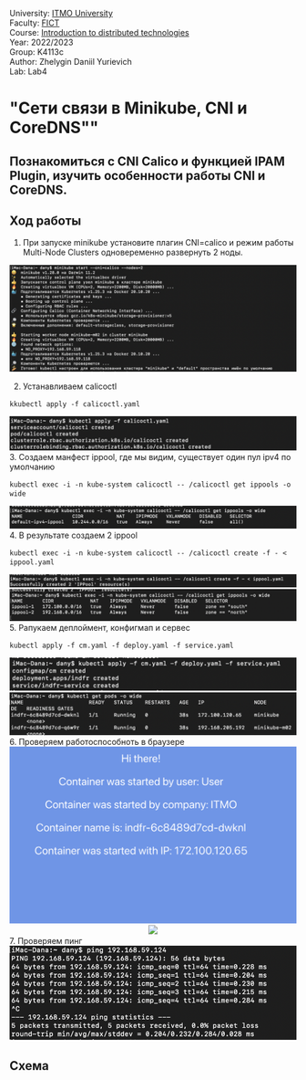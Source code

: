 University: [ITMO University](https://itmo.ru/ru/)  
Faculty: [FICT](https://fict.itmo.ru)  
Course: [Introduction to distributed technologies](https://github.com/itmo-ict-faculty/introduction-to-distributed-technologies)  
Year: 2022/2023  
Group: K4113c    
Author: Zhelygin Daniil Yurievich                                                                               
Lab: Lab4  


# "Сети связи в Minikube, CNI и CoreDNS""
## Познакомиться с CNI Calico и функцией IPAM Plugin, изучить особенности работы CNI и CoreDNS.
## Ход работы 
1. При запуске minikube установите плагин CNI=calico и режим работы Multi-Node Clusters одновеременно развернуть 2 ноды.

<div align = "center"><img src="https://github.com/Zepeler/Zepeler/blob/main/Lr4/img/%D0%A1%D0%BD%D0%B8%D0%BC%D0%BE%D0%BA%20%D1%8D%D0%BA%D1%80%D0%B0%D0%BD%D0%B0%202022-11-24%20%D0%B2%2021.25.52.png" ></div>

2. Устанавливаем calicoctl 
```
kkubectl apply -f calicoctl.yaml  
```
<div align = "center"><img src="https://github.com/Zepeler/Zepeler/blob/main/Lr4/img/%D0%A1%D0%BD%D0%B8%D0%BC%D0%BE%D0%BA%20%D1%8D%D0%BA%D1%80%D0%B0%D0%BD%D0%B0%202022-11-26%20%D0%B2%2018.02.27.png" ></div>
3. Создаем манфест ippool, где мы видим, существует один пул ipv4 по умолчанию

```
kubectl exec -i -n kube-system calicoctl -- /calicoctl get ippools -o wide 
```

<div align = "center"><img src="https://github.com/Zepeler/Zepeler/blob/main/Lr4/img/%D0%A1%D0%BD%D0%B8%D0%BC%D0%BE%D0%BA%20%D1%8D%D0%BA%D1%80%D0%B0%D0%BD%D0%B0%202022-11-26%20%D0%B2%2018.02.18.png" ></div>
4. В результате создаем 2 ippool

```
kubectl exec -i -n kube-system calicoctl -- /calicoctl create -f - < ippool.yaml 
```  

<div align = "center"><img src="https://github.com/Zepeler/Zepeler/blob/main/Lr4/img/%D0%A1%D0%BD%D0%B8%D0%BC%D0%BE%D0%BA%20%D1%8D%D0%BA%D1%80%D0%B0%D0%BD%D0%B0%202022-11-26%20%D0%B2%2018.02.04.png" ></div>

<div align = "center"><img src="https://github.com/Zepeler/Zepeler/blob/main/Lr4/img/%D0%A1%D0%BD%D0%B8%D0%BC%D0%BE%D0%BA%20%D1%8D%D0%BA%D1%80%D0%B0%D0%BD%D0%B0%202022-11-26%20%D0%B2%2018.01.26.png" ></div>
5. Pапукаем деплоймент, конфигмап и сервес 

```
kubectl apply -f cm.yaml -f deploy.yaml -f service.yaml
```   

<div align = "center"><img src="https://github.com/Zepeler/Zepeler/blob/main/Lr4/img/%D0%A1%D0%BD%D0%B8%D0%BC%D0%BE%D0%BA%20%D1%8D%D0%BA%D1%80%D0%B0%D0%BD%D0%B0%202022-11-26%20%D0%B2%2018.00.51.png" ></div>
<div align = "center"><img src="https://github.com/Zepeler/Zepeler/blob/main/Lr4/img/%D0%A1%D0%BD%D0%B8%D0%BC%D0%BE%D0%BA%20%D1%8D%D0%BA%D1%80%D0%B0%D0%BD%D0%B0%202022-11-26%20%D0%B2%2018.00.27.png" ></div>
6. Проверяем работоспособноть в браузере 
<div align = "center"><img src="https://github.com/Zepeler/Zepeler/blob/main/Lr4/img/%D0%A1%D0%BD%D0%B8%D0%BC%D0%BE%D0%BA%20%D1%8D%D0%BA%D1%80%D0%B0%D0%BD%D0%B0%202022-11-26%20%D0%B2%2017.45.29.png" ></div>
<div align = "center"><img src="hhttps://github.com/Zepeler/Zepeler/blob/main/Lr4/img/%D0%A1%D0%BD%D0%B8%D0%BC%D0%BE%D0%BA%20%D1%8D%D0%BA%D1%80%D0%B0%D0%BD%D0%B0%202022-11-26%20%D0%B2%2017.43.39.png" ></div>
7. Проверяем пинг


<div align = "center"><img src="https://github.com/Zepeler/Zepeler/blob/main/Lr4/img/%D0%A1%D0%BD%D0%B8%D0%BC%D0%BE%D0%BA%20%D1%8D%D0%BA%D1%80%D0%B0%D0%BD%D0%B0%202022-11-26%20%D0%B2%2017.59.36.png" ></div>

## Схема 
<div align = "https://github.com/Zepeler/Zepeler/blob/main/Lr4/img/%D0%A1%D0%BD%D0%B8%D0%BC%D0%BE%D0%BA%20%D1%8D%D0%BA%D1%80%D0%B0%D0%BD%D0%B0%202022-12-01%20%D0%B2%2016.53.30.png" ></div>
